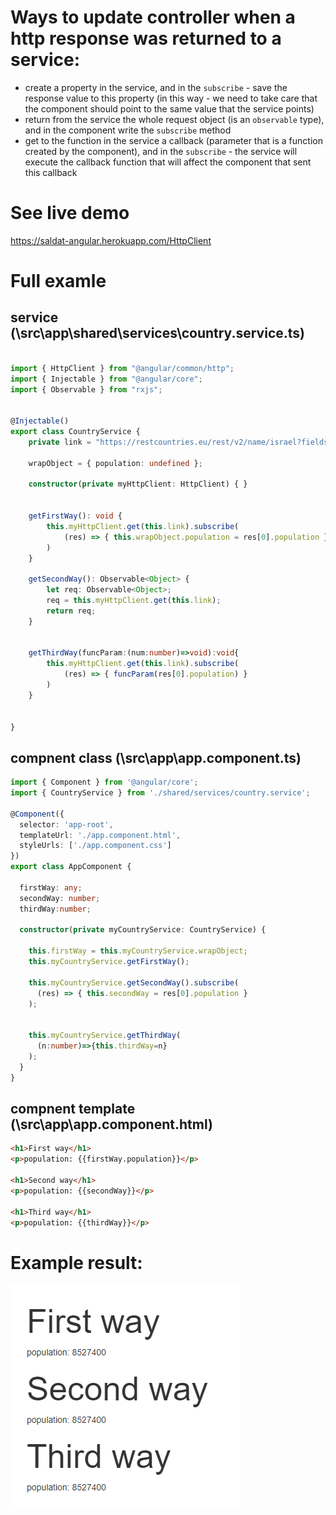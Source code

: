 # Ways to update controller when a http response was returned to a service:

* create a property in the service, and in the `subscribe` - save the response value to this property 
(in this way - we need to take care that the component should point to the same value that the service points)
* return from the service the whole request object (is an `observable` type), and in the component write the `subscribe` method
* get to the function in the service a callback (parameter that is a function created by the component), and in the `subscribe` - the service will execute the callback function that will affect the component that sent this callback

# See live demo
https://saldat-angular.herokuapp.com/HttpClient

# Full examle 
## service (\src\app\shared\services\country.service.ts)
```typescript

import { HttpClient } from "@angular/common/http";
import { Injectable } from "@angular/core";
import { Observable } from "rxjs";


@Injectable()
export class CountryService {
    private link = "https://restcountries.eu/rest/v2/name/israel?fields=population";  // returns: [{"population":8527400}]

    wrapObject = { population: undefined };

    constructor(private myHttpClient: HttpClient) { }


    getFirstWay(): void {
        this.myHttpClient.get(this.link).subscribe(
            (res) => { this.wrapObject.population = res[0].population }
        )
    }

    getSecondWay(): Observable<Object> {
        let req: Observable<Object>;
        req = this.myHttpClient.get(this.link);
        return req;
    }


    getThirdWay(funcParam:(num:number)=>void):void{
        this.myHttpClient.get(this.link).subscribe(
            (res) => { funcParam(res[0].population) }
        )
    }


}
```

## compnent class (\src\app\app.component.ts)
```typescript
import { Component } from '@angular/core';
import { CountryService } from './shared/services/country.service';

@Component({
  selector: 'app-root',
  templateUrl: './app.component.html',
  styleUrls: ['./app.component.css']
})
export class AppComponent {

  firstWay: any;
  secondWay: number;
  thirdWay:number;

  constructor(private myCountryService: CountryService) {
    
    this.firstWay = this.myCountryService.wrapObject;
    this.myCountryService.getFirstWay();

    this.myCountryService.getSecondWay().subscribe(
      (res) => { this.secondWay = res[0].population }
    );


    this.myCountryService.getThirdWay(
      (n:number)=>{this.thirdWay=n}
    );
  }
}

```

## compnent template (\src\app\app.component.html)
```html
<h1>First way</h1>
<p>population: {{firstWay.population}}</p>

<h1>Second way</h1>
<p>population: {{secondWay}}</p>

<h1>Third way</h1>
<p>population: {{thirdWay}}</p>
```


# Example result:
![picture](screenshot.png)
